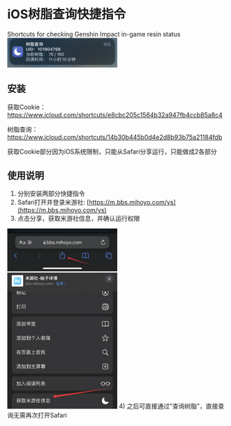 # iOS树脂查询快捷指令

Shortcuts for checking Genshin Impact in-game resin status
<img src="./img/3.png" width=50% height=50%>

## 安装

获取Cookie：https://www.icloud.com/shortcuts/e8cbc205c1564b32a947fb4ccb85a8c4

树脂查询：https://www.icloud.com/shortcuts/14b30b445b0d4e2d8b93b75a21184fdb 

获取Cookie部分因为iOS系统限制，只能从Safari分享运行，只能做成2各部分


## 使用说明

1) 分别安装两部分快捷指令
2) Safari打开并登录米游社: [https://m.bbs.mihoyo.com/ys](https://m.bbs.mihoyo.com/ys)
3) 点击分享，获取米游社信息，并确认运行权限
<img src="./img/1.png" width=50% height=50%>
<img src="./img/2.png" width=50% height=50%>
4) 之后可直接通过"查询树脂"，直接查询无需再次打开Safari


